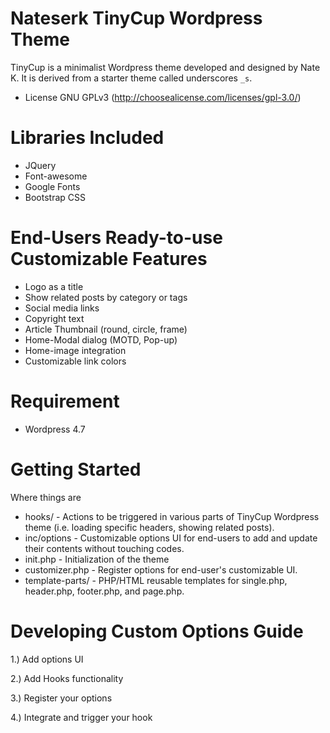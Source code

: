 Nateserk TinyCup Wordpress Theme
===

TinyCup is a minimalist Wordpress theme developed and designed by Nate K.
It is derived from a starter theme called underscores `_s`.

* License GNU GPLv3 (http://choosealicense.com/licenses/gpl-3.0/)

Libraries Included
===
* JQuery
* Font-awesome
* Google Fonts
* Bootstrap CSS

End-Users Ready-to-use Customizable Features
===
* Logo as a title
* Show related posts by category or tags
* Social media links
* Copyright text
* Article Thumbnail (round, circle, frame)
* Home-Modal dialog (MOTD, Pop-up)
* Home-image integration
* Customizable link colors

Requirement
===
* Wordpress 4.7

Getting Started
===

Where things are
* hooks/ - Actions to be triggered in various parts of TinyCup Wordpress theme (i.e. loading specific headers, showing related posts).
* inc/options - Customizable options UI for end-users to add and update their contents without touching codes.
* init.php - Initialization of the theme
* customizer.php - Register options for end-user's customizable UI.
* template-parts/ - PHP/HTML reusable templates for single.php, header.php, footer.php, and page.php.

Developing Custom Options Guide
===
1.) Add options UI

2.) Add Hooks functionality

3.) Register your options

4.) Integrate and trigger your hook
